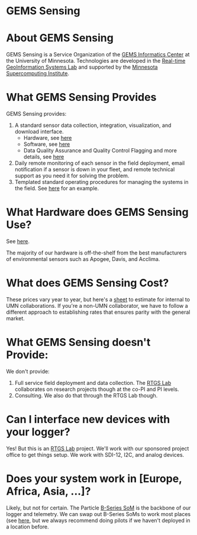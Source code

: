 # GEMS Sensing


# About GEMS Sensing
GEMS Sensing is a Service Organization of the [GEMS Informatics Center](https://gems.umn.edu)
at the University of Minnesota. Technologies are developed in the [Real-time GeoInformation Systems Lab](https://gems.umn.edu/runck-lab-real-time-geoinformation-systems) and supported by the [Minnesota Supercomputing Institute](https://www.msi.umn.edu).

# What GEMS Sensing Provides
GEMS Sensing provides:
1. A standard sensor data collection, integration, visualization, and download interface.
    - Hardware, see [here](https://docs.google.com/presentation/d/1kPZQUX78Zz0QIEOzYnMinlF56guJeX7Tj5Mpi_fBbqA/edit#slide=id.p)
    - Software, see [here](https://docs.google.com/presentation/d/1QI4CPYDpmwvkknx_j6gJL78oJswFsAZ1RGw0mIt8DoA/edit?usp=sharing)
    - Data Quality Assurance and Quality Control Flagging and more details, see [here](https://drive.google.com/file/d/19TvlmE-s2IM_KUYSgS6Zi3YtZK6CkIK5/view?usp=sharing)
3. Daily remote monitoring of each sensor in the field deployment, email notification if a sensor is down in your fleet, and remote technical support as you need it for solving the problem.
4. Templated standard operating procedures for managing the systems in the field. See [here](https://drive.google.com/drive/folders/1MkgD5a7tqKsihoUTgzv6W-Vz_hBZY4PG?usp=drive_link) for an example.

# What Hardware does GEMS Sensing Use?
See [here](https://docs.google.com/presentation/d/1kPZQUX78Zz0QIEOzYnMinlF56guJeX7Tj5Mpi_fBbqA/edit#slide=id.p).

The majority of our hardware is off-the-shelf from the best manufacturers of environmental sensors such as Apogee, Davis, and Acclima. 

# What does GEMS Sensing Cost?

These prices vary year to year, but here's a [sheet](https://docs.google.com/spreadsheets/d/1JM_3hssZ7EKTkJvvdXynYLw_Hqp4CS65hYAaL8H-5D8/edit#gid=0) to estimate for internal to UMN collaborations. If you're a non-UMN collaborator, we have to follow a different approach to establishing rates that ensures parity with the general market.

# What GEMS Sensing doesn't Provide:
We don't provide:
1. Full service field deployment and data collection. The [RTGS Lab](https://gems.umn.edu/runck-lab-real-time-geoinformation-systems) collaborates on research projects though at the co-PI and PI levels.
2. Consulting. We also do that through the RTGS Lab though.

# Can I interface new devices with your logger?
Yes! But this is an [RTGS Lab](https://gems.umn.edu/runck-lab-real-time-geoinformation-systems) project. We'll work with our sponsored project office to get things setup. We work with SDI-12, I2C, and analog devices.

# Does your system work in [Europe, Africa, Asia, ...]?
Likely, but not for certain. The Particle [B-Series SoM](https://docs.particle.io/b-series/) is the backbone of our logger and telemetry. We can swap out B-Series SoMs to work most places (see [here](https://docs.particle.io/reference/cellular/cellular-carriers/?tab=ByDevice&device=Tracker%20T404%2FONE404%20LTE%20M1%20(NorAm)%20EtherSIM&region=All), but we always recommend doing pilots if we haven't deployed in a location before.
